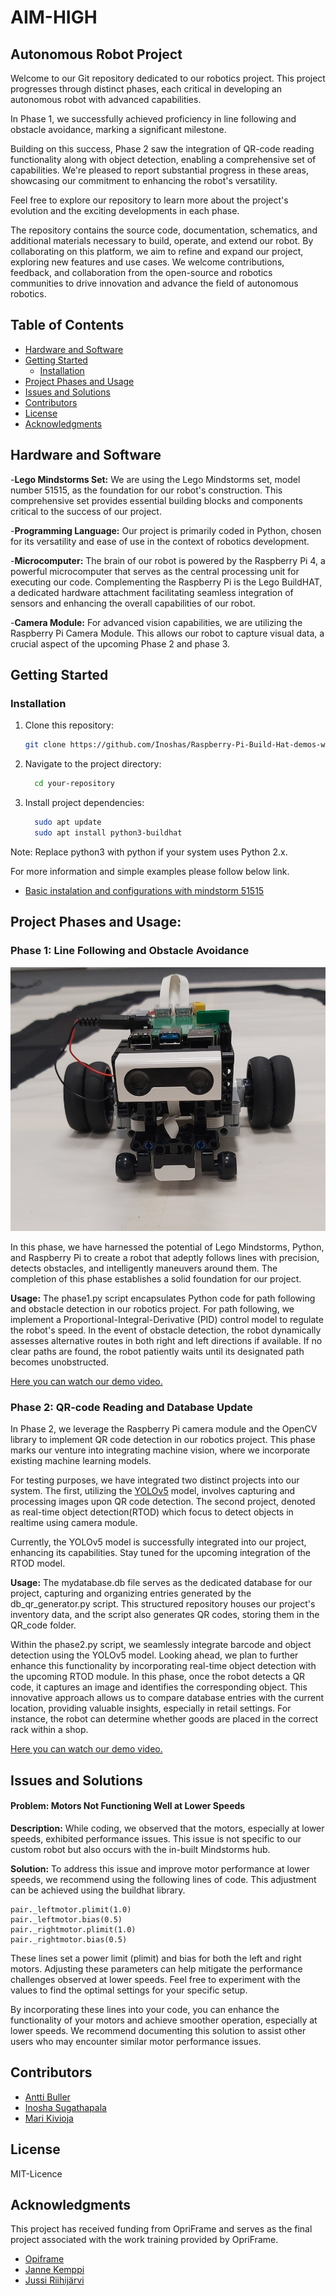 # AIM-HIGH
## Autonomous Robot Project

Welcome to our Git repository dedicated to our robotics project. This project progresses through distinct phases, each critical in developing an autonomous robot with advanced capabilities.

In Phase 1, we successfully achieved proficiency in line following and obstacle avoidance, marking a significant milestone.

Building on this success, Phase 2 saw the integration of QR-code reading functionality along with object detection, enabling a comprehensive set of capabilities. We're pleased to report substantial progress in these areas, showcasing our commitment to enhancing the robot's versatility.

Feel free to explore our repository to learn more about the project's evolution and the exciting developments in each phase.

The repository contains the source code, documentation, schematics, and additional materials necessary to build, operate, and extend our robot. By collaborating on this platform, we aim to refine and expand our project, exploring new features and use cases. We welcome contributions, feedback, and collaboration from the open-source and robotics communities to drive innovation and advance the field of autonomous robotics.


## Table of Contents
- [Hardware and Software](#hardware-and-software)
- [Getting Started](#getting-started)
  - [Installation](#installation)
- [Project Phases and Usage](#project-phases-and-usage)
- [Issues and Solutions](#issues-and-solutions)
- [Contributors](#contributors)
- [License](#license)
- [Acknowledgments](#acknowledgments)

## Hardware and Software

-**Lego Mindstorms Set:** We are using the Lego Mindstorms set, model number 51515, as the foundation for our robot's construction. This comprehensive set provides essential building blocks and components critical to the success of our project.

-**Programming Language:** Our project is primarily coded in Python, chosen for its versatility and ease of use in the context of robotics development.

-**Microcomputer:** The brain of our robot is powered by the Raspberry Pi 4, a powerful microcomputer that serves as the central processing unit for executing our code. Complementing the Raspberry Pi is the Lego BuildHAT, a dedicated hardware attachment facilitating seamless integration of sensors and enhancing the overall capabilities of our robot.

-**Camera Module:** For advanced vision capabilities, we are utilizing the Raspberry Pi Camera Module. This allows our robot to capture visual data, a crucial aspect of the upcoming Phase 2 and phase 3.


## Getting Started


### Installation

1. Clone this repository:
    ```bash
    git clone https://github.com/Inoshas/Raspberry-Pi-Build-Hat-demos-with-Mindstorm-51515

2. Navigate to the project directory: 
    ```bash
      cd your-repository 
    ```
    
3. Install project dependencies:
    ```bash
      sudo apt update
      sudo apt install python3-buildhat
    ```
    
Note: Replace python3 with python if your system uses Python 2.x.

For more information and simple examples please follow below link.
- [Basic instalation and configurations with mindstorm 51515](https://github.com/Inoshas/Raspberry-Pi-Build-Hat-demos-with-Mindstorm-51515)


## Project Phases and Usage:
### Phase 1: Line Following and Obstacle Avoidance
![Basic setup of the robot](images_and_videos/robot_1.png)


In this phase, we have harnessed the potential of Lego Mindstorms, Python, and Raspberry Pi to create a robot that adeptly follows lines with precision, detects obstacles, and intelligently maneuvers around them. The completion of this phase establishes a solid foundation for our project.

 **Usage:**
The phase1.py script encapsulates Python code for path following and obstacle detection in our robotics project. For path following, we implement a Proportional-Integral-Derivative (PID) control model to regulate the robot's speed. In the event of obstacle detection, the robot dynamically assesses alternative routes in both right and left directions if available. If no clear paths are found, the robot patiently waits until its designated path becomes unobstructed.

[Here you can watch our demo video.](https://www.youtube.com/shorts/L-W8-ZdgTtk)

### Phase 2: QR-code Reading and Database Update
In Phase 2, we leverage the Raspberry Pi camera module and the OpenCV library to implement QR code detection in our robotics project. This phase marks our venture into integrating machine vision, where we incorporate existing machine learning models.

For testing purposes, we have integrated two distinct projects into our system. The first, utilizing the [YOLOv5](https://github.com/ultralytics/yolov5) model, involves capturing and processing images upon QR code detection. The second project, denoted as real-time object detection(RTOD) which focus to detect objects in realtime using camera module.

Currently, the YOLOv5 model is successfully integrated into our project, enhancing its capabilities. Stay tuned for the upcoming integration of the RTOD model.

**Usage:**
The mydatabase.db file serves as the dedicated database for our project, capturing and organizing entries generated by the db_qr_generator.py script. This structured repository houses our project's inventory data, and the script also generates QR codes, storing them in the QR_code folder.

Within the phase2.py script, we seamlessly integrate barcode and object detection using the YOLOv5 model. Looking ahead, we plan to further enhance this functionality by incorporating real-time object detection with the upcoming RTOD module. In this phase, once the robot detects a QR code, it captures an image and identifies the corresponding object. This innovative approach allows us to compare database entries with the current location, providing valuable insights, especially in retail settings. For instance, the robot can determine whether goods are placed in the correct rack within a shop.

[Here you can watch our demo video.](https://www.youtube.com/watch?v=ouIGsvfRSzo)

## Issues and Solutions
#### Problem: Motors Not Functioning Well at Lower Speeds
**Description:**
While coding, we observed that the motors, especially at lower speeds, exhibited performance issues. This issue is not specific to our custom robot but also occurs with the in-built Mindstorms hub.

**Solution:**
To address this issue and improve motor performance at lower speeds, we recommend using the following lines of code. This adjustment can be achieved using the buildhat library.

  ```shell
  pair._leftmotor.plimit(1.0)
  pair._leftmotor.bias(0.5)
  pair._rightmotor.plimit(1.0)
  pair._rightmotor.bias(0.5)
  ```

These lines set a power limit (plimit) and bias for both the left and right motors. Adjusting these parameters can help mitigate the performance challenges observed at lower speeds. Feel free to experiment with the values to find the optimal settings for your specific setup.

By incorporating these lines into your code, you can enhance the functionality of your motors and achieve smoother operation, especially at lower speeds. We recommend documenting this solution to assist other users who may encounter similar motor performance issues.



## Contributors

- [Antti Buller](https://github.com/anatt1b)  
- [Inosha Sugathapala](https://github.com/Inoshas)
- [Mari Kivioja](https://github.com/Veaiga)


## License
MIT-Licence 


## Acknowledgments

This project has received funding from OpriFrame and serves as the final project associated with the work training provided by OpriFrame.

- [Opiframe](https://opiframe.com)  
- [Janne Kemppi](https://jannekemppi.wordpress.com) 
- [Jussi Riihijärvi](https://www.linkedin.com/in/jussiriihij%C3%A4rvi)






